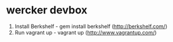 wercker devbox
==============

1. Install Berkshelf - gem install berkshelf (http://berkshelf.com/)
2. Run vagrant up - vagrant up (http://www.vagrantup.com/)